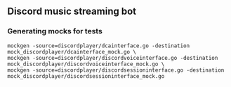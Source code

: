 ## Discord music streaming bot

### Generating mocks for tests
```shell
mockgen -source=discordplayer/dcainterface.go -destination mock_discordplayer/dcainterface_mock.go \
mockgen -source=discordplayer/discordvoiceinterface.go -destination mock_discordplayer/discordvoiceinterface_mock.go \
mockgen -source=discordplayer/discordsessioninterface.go -destination mock_discordplayer/discordsessioninterface_mock.go
```